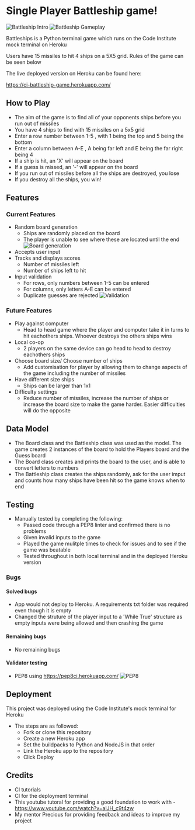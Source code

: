 # Single Player Battleship game!

![Battleship Intro](/images/Battleship%20intro.png)
![Battleship Gameplay](/images/Battleship%20game.png)

Battleships is a Python terminal game which runs on the Code Institute mock terminal on Heroku

Users have 15 missiles to hit 4 ships on a 5X5 grid. Rules of the game can be seen below

The live deployed version on Heroku can be found here:

https://ci-battleship-game.herokuapp.com/

## How to Play
- The aim of the game is to find all of your opponents ships before you
run out of missiles
- You have 4 ships to find with 15 missiles on a 5x5 grid
- Enter a row number between 1-5 , with 1 being the top and 5 being the bottom
- Enter a column between A-E , A being far left and E being the far right
being 4
- If a ship is hit, an 'X' will appear on the board
- If a guess is missed, an '-' will appear on the board
- If you run out of missiles before all the ships are destroyed, you lose
- If you destroy all the ships, you win!

## Features

### Current Features
- Random board generation
    - Ships are randomly placed on the board
    - The player is unable to see where these are located until the end
![Board generation](/images/End%20game.png)
- Accepts user input
- Tracks and displays scores
    - Number of missiles left
    - Number of ships left to hit
- Input validation
    - For rows, only numbers between 1-5 can be entered
    - For columns, only letters A-E can be entered
    - Duplicate guesses are rejected
![Validation](/images/validation.png)

### Future Features
- Play against computer
    - Head to head game where the player and computer take it in turns to hit eachothers ships. Whoever destroys the others ships wins
- Local co-op
    - 2 players on the same device can go head to head to destroy eachothers ships
- Choose board size/ Choose number of ships
    - Add customisation for player by allowing them to change aspects of the game including the number of missiles
- Have different size ships
    - Ships can be larger than 1x1
- Difficulty settings
    - Reduce number of missiles, increase the number of ships or increase the board size to make the game harder. Easier difficulties will do the opposite

## Data Model
- The Board class and the Battleship class was used as the model. The game creates 2 instances of the board to hold the Players board and the Guess board
- The Board class creates and prints the board to the user, and is able to convert letters to numbers
- The Battleship class creates the ships randomly, ask for the user imput and counts how many ships have been hit so the game knows when to end

## Testing
- Manually tested by completing the following:
    - Passed code through a PEP8 linter and confirmed there is no problems 
    - Given invalid inputs to the game
    - Played the game mulitple times to check for issues and to see if the game was beatable
    - Tested throughout in both local terminal and in the deployed Heroku version

### Bugs

#### Solved bugs
- App would not deploy to Heroku. A requirements txt folder was required even though it is empty
- Changed the struture of the player input to a 'While True' structure as empty inputs were being allowed and then crashing the game

#### Remaining bugs
- No remaining bugs

#### Validator testing
- PEP8 using https://pep8ci.herokuapp.com/
![PEP8](/images/pep8.png)


## Deployment 

This project was deployed using the Code Institute's mock terminal for Heroku
- The steps are as followed:
    - Fork or clone this repository
    - Create a new Heroku app
    - Set the buildpacks to Python and NodeJS in that order
    - Link the Heroku app to the repository
    - Click Deploy

## Credits
- CI tutorials
- CI for the deployment terminal 
- This youtube tutoral for providing a good foundation to work with - https://www.youtube.com/watch?v=alJH_c9t4zw
- My mentor Precious for providing feedback and ideas to improve my project